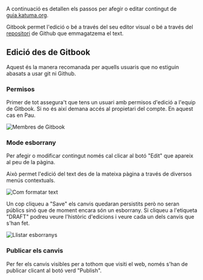 A continuació es detallen els passos per afegir o editar contingut de [guia.katuma.org](https://guia.katuma.org/).

Gitbook permet l'edició o bé a través del seu editor visual o bé a través del [repositori](https://github.com/coopdevs/guia-usuaris-katuma) de Github que emmagatzema el text.

## Edició des de Gitbook

Aquest és la manera recomanada per aquells usuaris que no estiguin abasats a usar git ni Github.

### Permisos

Primer de tot assegura't que tens un usuari amb permisos d'edició a l'equip de Gitbook. Si no és així demana accés al propietari del compte. En aquest cas en Pau.

![Membres de Gitbook](https://github.com/coopdevs/handbook/wiki/katuma/img/membres_gitbook.png)

### Mode esborrany

Per afegir o modificar contingut només cal clicar al botó "Edit" que apareix al
peu de la pàgina.

Això permet l'edició del text des de la mateixa pàgina a través de diversos menús
contextuals.

![Com formatar text](https://github.com/coopdevs/handbook/wiki/katuma/img/gitbook_formatting_text.png)

Un cop cliqueu a "Save" els canvis quedaran persistits però no seran públics sinó que de moment encara són un esborrany. Si cliqueu a l'etiqueta "DRAFT" podreu veure l'històric d'edicions i veure cada un dels canvis que s'han fet.

![Llistar esborranys](https://github.com/coopdevs/handbook/wiki/katuma/img/gitbook_drafts.png)

### Publicar els canvis

Per fer els canvis visibles per a tothom que visiti el web, només s'han de publicar clicant al botó verd "Publish".

